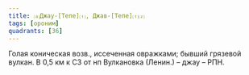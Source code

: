 ```yaml
---
title: ⒜Джау-[Тепе]⒯, Джав-[Тепе]⒯⒵
tags: [ороним]
quadrants: [З6]
---
```


Голая коническая возв., иссеченная овражками; бывший грязевой вулкан. В 0,5 км к
СЗ от нп Вулкановка (Ленин.) – джау – РПН.
